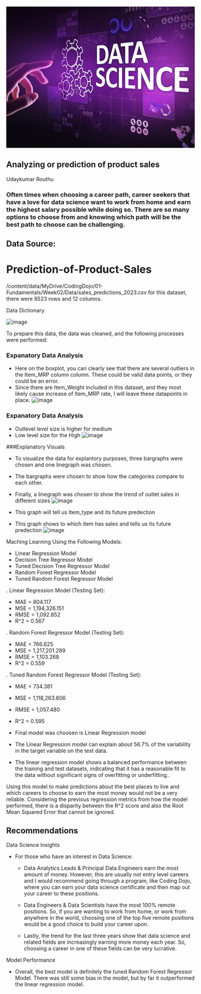 <p align = "center"> 
  <img src = "https://raw.githubusercontent.com/coding-dojo-data-science/CodingDojo_Images/main/data-science.jpg">
</p>

## Analyzing or prediction of product sales

Udaykumar Routhu

### Often times when choosing a career path, career seekers that have a love for data science want to work from home and earn the highest salary possible while doing so. There are so many options to choose from and knowing which path will be the best path to choose can be challenging.

## Data Source:
# Prediction-of-Product-Sales
/content/data/MyDrive/CodingDojo/01-Fundamentals/Week02/Data/sales_predictions_2023.csv
for this dataset, there were 8523 rows and 12 columns.

Data Dictionary

![image](https://github.com/uday-routhu/Prediction-of-Product-Sales/assets/24350354/a5666e5a-f7d7-4cf2-95a7-e4685fd88553)

To prepare this data, the data was cleaned, and the following processes were performed:
### Expanatory Data Analysis
- Here on the boxplot, you can clearly see that there are several outliers in the Item_MRP column column. These could be valid data points, or they could be an error.
- Since there are Item_Weight included in this dataset, and they most likely cause increase of Item_MRP rate, I will leave these datapoints in place.
![image](https://github.com/uday-routhu/Prediction-of-Product-Sales/assets/24350354/706fc0ae-3f59-4cfa-a8c3-c722518a98bc)

### Expanatory Data Analysis
- Outlevel level size is higher for medium 
- Low level size for the High
![image](https://github.com/uday-routhu/Prediction-of-Product-Sales/assets/24350354/75a4b1e5-37ce-4d8a-b6de-a2c62f02660f)

###Explanatory Visuals
- To visualize the data for explantory purposes, three bargraphs were chosen and one linegraph was chosen.
- The bargraphs were chosen to show how the categories compare to each other. 
- Finally, a linegraph was chosen to show the trend of outlet sales in different sizes
![image](https://github.com/uday-routhu/Prediction-of-Product-Sales/assets/24350354/5ba06446-cc15-4465-b55e-c6971d1405c6)


- This graph will tell us Item_type and its future predection
- This graph shows to which item has sales and tells us its future predection 
![image](https://github.com/uday-routhu/Prediction-of-Product-Sales/assets/24350354/b57cc8ed-11fb-46f1-bbe9-48abd619bd3b)

Maching Learning Using the Following Models:

- Linear Regression Model
- Decision Tree Regressor Model
- Tuned Decision Tree Regressor Model
- Random Forest Regressor Model
- Tuned Random Forest Regressor Model

. Linear Regression Model (Testing Set):

- MAE = 804.117
- MSE = 1,194,326.151
- RMSE = 1,092.852
- R^2 = 0.567

. Random Forest Regressor Model (Testing Set):
- MAE = 766.625
- MSE = 1,217,201.289
- RMSE = 1,103.268
- R^2 = 0.559

. Tuned Random Forest Regressor Model (Testing Set):

- MAE = 734.381
- MSE = 1,118,263.806
- RMSE = 1,057.480
- R^2 = 0.595

-  Final model was choosen is Linear Regression model
- The Linear Regression model can explain about 56.7% of the variability in the target variable on the test data.
-  The linear regression model shows a balanced performance between the training and test datasets, indicating that it has a reasonable fit to the data without significant signs of overfitting or underfitting.. 

Using this model to make predictions about the best places to live and which careers to choose to earn the most money would not be a very reliable. Considering the previous regression metrics from how the model performed, there is a disparity between the R^2 score and also the Root Mean Squared Error that cannot be ignored.

## Recommendations

Data Science Insights

- For those who have an interest in Data Science:
  - Data Analytics Leads & Principal Data Engineers earn the most amount of money. However, this are usually not entry level careers and I would recommend going through a program, like Coding Dojo, where you can earn your data science certificate and then map out your career to these positions.

  - Data Engineers & Data Scientists have the most 100% remote positions. So, if you are wanting to work from home, or work from anywhere in the world, choosing one of the top five remote positions would be a good choice to build your career upon.
  
  - Lastly, the trend for the last three years show that data science and related fields are increasingly earning more money each year. So, choosing a career in one of these fields can be very lucrative.

Model Performance
- Overall, the best model is definitely the tuned Random Forest Regressor Model. There was still some bias in the model, but by far it outperformed the linear regression model. 
